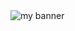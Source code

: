 <img src="https://upload.wikimedia.org/wikipedia/commons/1/17/Google-flutter-logo.png" alt="my banner">